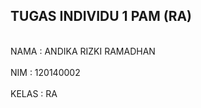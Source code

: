 <h2>TUGAS INDIVIDU 1 PAM (RA)</h2>
<br>NAMA  : ANDIKA RIZKI RAMADHAN</br>
<br>NIM   : 120140002</br>
<br>KELAS : RA</br>
